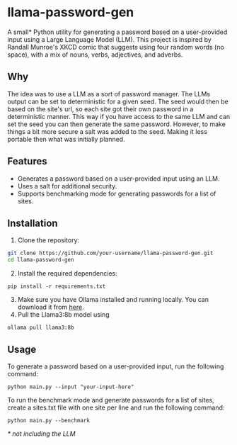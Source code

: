 # llama-password-gen

A small* Python utility for generating a password based on a user-provided input using a Large Language Model (LLM). This project is inspired by Randall Munroe's XKCD comic that suggests using four random words (no space), with a mix of nouns, verbs, adjectives, and adverbs.

## Why

The idea was to use a LLM as a sort of password manager. The LLMs output can be set to deterministic for a given seed. The seed would then be based on the site's url, so each site got their own password in a deterministic manner. This way if you have access to the same LLM and can set the seed you can then generate the same password. However, to make things a bit more secure a salt was added to the seed. Making it less portable then what was initially planned.

## Features

- Generates a password based on a user-provided input using an LLM.
- Uses a salt for additional security.
- Supports benchmarking mode for generating passwords for a list of sites.

## Installation

1. Clone the repository:

```bash
git clone https://github.com/your-username/llama-password-gen.git
cd llama-password-gen
```
2. Install the required dependencies:
```
pip install -r requirements.txt
```
3. Make sure you have Ollama installed and running locally. You can download it from [here](https://ollama.com).
4. Pull the Llama3:8b model using
```
ollama pull llama3:8b
```


## Usage
To generate a password based on a user-provided input, run the following command:
```
python main.py --input "your-input-here"
```

To run the benchmark mode and generate passwords for a list of sites, create a sites.txt file with one site per line and run the following command:

```
python main.py --benchmark
```


<i>* not including the LLM</i>